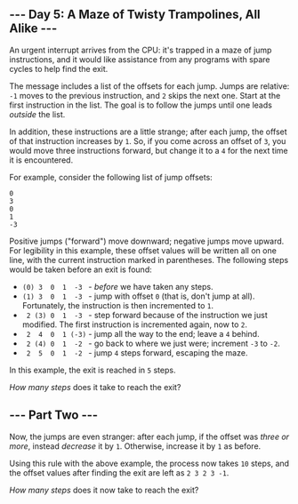 ## \--- Day 5: A Maze of Twisty Trampolines, All Alike ---

An urgent
<span title="Later, on its turn, it sends you a sorcery.">interrupt</span>
arrives from the CPU: it's trapped in a maze of jump instructions, and
it would like assistance from any programs with spare cycles to help
find the exit.

The message includes a list of the offsets for each jump. Jumps are
relative: `-1` moves to the previous instruction, and `2` skips the next
one. Start at the first instruction in the list. The goal is to follow
the jumps until one leads *outside* the list.

In addition, these instructions are a little strange; after each jump,
the offset of that instruction increases by `1`. So, if you come across
an offset of `3`, you would move three instructions forward, but change
it to a `4` for the next time it is encountered.

For example, consider the following list of jump offsets:

    0
    3
    0
    1
    -3

Positive jumps ("forward") move downward; negative jumps move upward.
For legibility in this example, these offset values will be written all
on one line, with the current instruction marked in parentheses. The
following steps would be taken before an exit is found:

  - `(0) 3  0  1  -3 ` - *before* we have taken any steps.
  - `(1) 3  0  1  -3 ` - jump with offset `0` (that is, don't jump at
    all). Fortunately, the instruction is then incremented to `1`.
  - ` 2 (3) 0  1  -3 ` - step forward because of the instruction we just
    modified. The first instruction is incremented again, now to `2`.
  - ` 2  4  0  1 (-3)` - jump all the way to the end; leave a `4`
    behind.
  - ` 2 (4) 0  1  -2 ` - go back to where we just were; increment `-3`
    to `-2`.
  - ` 2  5  0  1  -2 ` - jump `4` steps forward, escaping the maze.

In this example, the exit is reached in `5` steps.

*How many steps* does it take to reach the exit?


## \--- Part Two ---

Now, the jumps are even stranger: after each jump, if the offset was
*three or more*, instead *decrease* it by `1`. Otherwise, increase it by
`1` as before.

Using this rule with the above example, the process now takes `10`
steps, and the offset values after finding the exit are left as `2 3 2 3
-1`.

*How many steps* does it now take to reach the exit?

